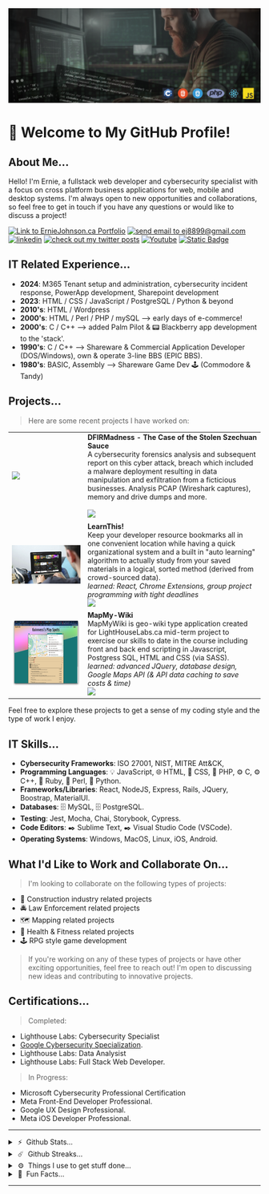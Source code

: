 <img src="gitbanner.png" alt="send email to ej8899@gmail.com" />

# 👋 Welcome to My GitHub Profile!

## About Me...

Hello!  I'm Ernie, a fullstack web developer and cybersecurity specialist with a focus on cross platform business applications for web, mobile and desktop systems.  I'm always open to new opportunities and collaborations, so feel free to get in touch if you have any questions or would like to discuss a project!

<a href="https://erniejohnson.ca"><img alt="Link to ErnieJohnson.ca Portfolio" src="https://img.shields.io/badge/PORTFOLIO-8A2BE2?style=for-the-badge&logo=google%20home&logoColor=white"></a>&nbsp;<a href="mailto:ej8899@gmail.com" target="_blank"><img src="https://img.shields.io/badge/Gmail-D14836?style=for-the-badge&logo=gmail&logoColor=white" alt="send email to ej8899@gmail.com" /></a>&nbsp;<a href="https://www.linkedin.com/in/ernie-johnson/" target="_blank"><img src="https://img.shields.io/badge/LinkedIn-0077B5?style=for-the-badge&logo=linkedin&logoColor=white" alt="linkedin" /></a>&nbsp;<a href="https://twitter.com/ejdevscom" target="_blank"><img src="https://img.shields.io/badge/Twitter-1DA1F2?style=for-the-badge&logo=twitter&logoColor=white" alt="check out my twitter posts"/></a>&nbsp;<a href="https://www.youtube.com/@erniejohnsonca?sub_confirmation=1"><img alt="Youtube" title="Youtube" src="https://img.shields.io/badge/-Subscribe-red?style=for-the-badge&logo=youtube&logoColor=white"/></a>&nbsp;<a href="https://docs.google.com/document/d/1XCs8Z_gpaNc00l_rLoan0M1W8Td2Sg_DGThWnMTqOpc/edit?usp=sharing"><img alt="Static Badge" src="https://img.shields.io/badge/RESUME-8A2BE2?style=for-the-badge"></a>
## IT Related Experience...

- **2024**: M365 Tenant setup and administration, cybersecurity incident response, PowerApp development, Sharepoint development 
- **2023**: HTML / CSS / JavaScript / PostgreSQL / Python & beyond
- **2010's**: HTML / Wordpress
- **2000's**: HTML / Perl / PHP / mySQL --> early days of e-commerce!
- **2000's**: C / C++ --> added Palm Pilot & 📟 Blackberry app development to the 'stack'.
- **1990's**: C / C++ --> Shareware & Commercial Application Developer (DOS/Windows), own & operate 3-line BBS (EPIC BBS).
- **1980's**: BASIC, Assembly --> Shareware Game Dev 🕹️ (Commodore & Tandy)


## Projects...
> Here are some recent projects I have worked on:
<table border=0>
<tr><td width=30%><img src="https://github.com/ej8899/cyber101/github_assets/szechuan_sauce.png" width=300/></td><Td><b>DFIRMadness - The Case of the Stolen Szechuan Sauce</b>
	<br>A cybersecurity forensics analysis and subsequent report on this cyber attack, breach which included a malware deployment resulting in data manipulation and exfiltration from a ficticious businesses.  Analysis PCAP (Wireshark captures), memory and drive dumps and more.<br>
	<br>
<a href="https://github.com/ej8899/cyber101"><img src="https://img.shields.io/badge/This%20and%20more...-8A2BE2?style=for-the-badge&logo=github&logoColor=white" /></a>
</Td></tr>
<tr><td width=30%><img src="https://github.com/ej8899/lhlfinals/raw/main/screenshots/title.jpg" width=300/></td><Td><b>LearnThis!</b>
	<br>Keep your developer resource bookmarks all in one convenient location while having a quick organizational system and a built in "auto learning" algorithm to actually study from your saved materials in a logical, sorted method (derived from crowd-sourced data).<br>
<i>learned: React, Chrome Extensions, group project programming with tight deadlines</i>
	<br>
<a href="https://github.com/ej8899/lhlfinals"><img src="https://img.shields.io/badge/GitHub-8A2BE2?style=for-the-badge&logo=github&logoColor=white" /></a>
</Td></tr>
<tr><td><img src="https://github.com/ej8899/lhl-midterm/raw/master/screenshots/screenshot-select.png" width=300/></td><Td><B>MapMy-Wiki</B>
<br>MapMyWiki is geo-wiki type application created for LightHouseLabs.ca mid-term project to exercise our skills to date in the course including front and back end scripting in Javascript, Postgress SQL, HTML and CSS (via SASS).<br>
<i>learned: advanced JQuery, database design, Google Maps API (& API data caching to save costs & time)</i>
<br>
<a href="https://github.com/ej8899/lhl-midterm"><img src="https://img.shields.io/badge/GitHub-8A2BE2?style=for-the-badge&logo=github&logoColor=white" /></a>
</Td></tr>
</table>
Feel free to explore these projects to get a sense of my coding style and the type of work I enjoy.


## IT Skills...

- **Cybersecurity Frameworks**: ISO 27001, NIST, MITRE Att&CK, 
- **Programming Languages**: 💡 JavaScript, 🌐 HTML, 🎨 CSS, 💾 PHP, ⚙️ C, ⚙️ C++, 💎 Ruby, 🐪 Perl, 🐍 Python.
- **Frameworks/Libraries**: React, NodeJS, Express, Rails, JQuery, Boostrap, MaterialUI.
- **Databases**: 🗄️ MySQL, 🗄️ PostgreSQL.
- **Testing**: Jest, Mocha, Chai, Storybook, Cypress.
- **Code Editors**: ✒️ Sublime Text, ✒️ Visual Studio Code (VSCode).
- **Operating Systems**: Windows, MacOS, Linux, iOS, Android.

## What I'd Like to Work and Collaborate On...

> I'm looking to collaborate on the following types of projects:

- 🚧 Construction industry related projects
- 🚔 Law Enforcement related projects
- 🗺️ Mapping related projects
- 💪 Health & Fitness related projects
- 🕹️ RPG style game development

> If you're working on any of these types of projects or have other exciting opportunities, feel free to reach out! I'm open to discussing new ideas and contributing to innovative projects.



<!--
## Contributions

I'm a strong believer in the open-source community and actively contribute to various projects. You can find my contributions on GitHub, and I welcome pull requests and collaboration on exciting projects.

## Blog

I occasionally share my thoughts, ideas, and coding tips on my personal blog. Check it out [here](link-to-your-blog) for some interesting articles!
--->
## Certifications...
> Completed:
- Lighthouse Labs: Cybersecurity Specialist
- [Google Cybersecurity Specialization](https://www.coursera.org/account/accomplishments/specialization/certificate/VDRRFKJ4ZAR8).
- Lighthouse Labs: Data Analysist
- Lighthouse Labs: Full Stack Web Developer.
> In Progress:
- Microsoft Cybersecurity Professional Certification
- Meta Front-End Developer Professional.
- Google UX Design Professional.
- Meta iOS Developer Professional.
<!---
<br />

<div align="center">



--->


            
 <!---        
<div>        
    <h3>My Workspace:</h3>
       <img alt="PopOS" src="https://img.shields.io/badge/Pop!_OS-48B9C7?style=for-the-badge&logo=Pop!_OS&logoColor=white" /> 
       <img alt="Ubuntu" src="https://img.shields.io/badge/Ubuntu-E95420?style=for-the-badge&logo=ubuntu&logoColor=white" /> 
       <img alt="Windows" src="https://img.shields.io/badge/Windows-0078D6?style=for-the-badge&logo=windows&logoColor=white" /> 
       <img alt="macOS" src="https://img.shields.io/badge/mac%20os-000000?style=for-the-badge&logo=apple&logoColor=white" />
       <img alt="VSCode" src="https://img.shields.io/badge/VSCode-0078D4?style=for-the-badge&logo=visual%20studio%20code&logoColor=white" />
  </div>
 ---> 
<!---
### Full Tech Stack:  ###
![#](https://img.shields.io/badge/C-00599C?style=for-the-badge&logo=c&logoColor=white) ![](https://img.shields.io/badge/C%2B%2B-00599C?style=for-the-badge&logo=c%2B%2B&logoColor=white) ![](https://img.shields.io/badge/HTML5-E34F26?style=for-the-badge&logo=html5&logoColor=white) ![](https://img.shields.io/badge/JavaScript-323330?style=for-the-badge&logo=javascript&logoColor=F7DF1E) ![](https://img.shields.io/badge/PHP-777BB4?style=for-the-badge&logo=php&logoColor=white) ![](https://img.shields.io/badge/Perl-39457E?style=for-the-badge&logo=perl&logoColor=white) ![](https://img.shields.io/badge/CSS3-1572B6?style=for-the-badge&logo=css3&logoColor=white) ![](https://img.shields.io/badge/Markdown-000000?style=for-the-badge&logo=markdown&logoColor=white)

### Tech Libraries:  ###
![](https://img.shields.io/badge/Bootstrap-563D7C?style=for-the-badge&logo=bootstrap&logoColor=white) ![](https://img.shields.io/badge/chai-A30701?style=for-the-badge&logo=chai&logoColor=white) ![](https://img.shields.io/badge/Express.js-000000?style=for-the-badge&logo=express&logoColor=white) ![](https://img.shields.io/badge/Font_Awesome-339AF0?style=for-the-badge&logo=fontawesome&logoColor=white) ![](https://img.shields.io/badge/Mocha-8D6748?style=for-the-badge&logo=Mocha&logoColor=white) ![](https://img.shields.io/badge/Node.js-339933?style=for-the-badge&logo=nodedotjs&logoColor=white)  ![](https://img.shields.io/badge/npm-CB3837?style=for-the-badge&logo=npm&logoColor=white) ![](https://img.shields.io/badge/MySQL-005C84?style=for-the-badge&logo=mysql&logoColor=white)
--->

<!--- https://github.com/alexandresanlim/Badges4-README.md-Profile#-languages- --->

<!--
### Social (coming soon): ### 
![](https://img.shields.io/badge/Gmail-D14836?style=for-the-badge&logo=gmail&logoColor=white) ![](https://img.shields.io/badge/Codewars-B1361E?style=for-the-badge&logo=Codewars&logoColor=white) ![](https://img.shields.io/badge/GitHub-100000?style=for-the-badge&logo=github&logoColor=white) ![](https://img.shields.io/badge/Facebook-1877F2?style=for-the-badge&logo=facebook&logoColor=white) ![](https://img.shields.io/badge/Instagram-E4405F?style=for-the-badge&logo=instagram&logoColor=white) ![](https://img.shields.io/badge/LinkedIn-0077B5?style=for-the-badge&logo=linkedin&logoColor=white) ![](https://img.shields.io/badge/Twitter-1DA1F2?style=for-the-badge&logo=twitter&logoColor=white)

---
-->


---

<!---
![](https://github-readme-stats.vercel.app/api?username=ej8899&theme=synthwave&hide_border=false&include_all_commits=false&count_private=true)<br/>

![](https://github-readme-stats.vercel.app/api/top-langs/?username=ej8899&theme=synthwave&hide_border=false&include_all_commits=false&count_private=true&layout=compact)
--->
</div>

<details>	
  <summary>&nbsp;⚡&nbsp;&nbsp;Github Stats...</summary>
  <br/>
  <p align=center>
  <img height="180em" src="https://github-readme-stats.vercel.app/api?username=ej8899&theme=radical&hide_border=false&include_all_commits=true&count_private=true&layout=compact" />
  <img height="180em" src="https://github-readme-stats.vercel.app/api/top-langs/?username=ej8899&theme=radical&hide_border=false&include_all_commits=false&count_private=true&layout=compact"/>
  </p>
	<hr>
</details>
<details>	
  <summary>&nbsp;☄️&nbsp;&nbsp;Github Streaks...</summary>
  <p align=center>
  <img height="180em" src="https://github-readme-streak-stats.herokuapp.com/?user=ej8899&theme=synthwave&hide_border=false" />
  </p>
	<hr>
</details>
<details>	
  <summary>&nbsp;⚙️&nbsp;&nbsp;Things I use to get stuff done...</summary>
	<br/>
  	<ul>
  	    <li><b>OS:</b> Ubuntu, Windows 11, MacOS</li>
	      <li><b>Laptop: </b> 16" Macbook Pro, Lenovo Thinkpad X1 Carbon, Lenovo Yoga 7i -- <a href="https://amzn.to/44xavQu">shop Canada</a> | <a href="https://amzn.to/3rC6UlL">shop USA</a></li>
		<li><b>Servers: </b> Synology NAS (~112TB), Custom Servers (x2) ~200TBea, one with near-bare-metal Linux VM desktop</li>
  	    <li><b>Browser: </b> Chrome, Firefox, Opera, Safari</li>
	      <li><b>Terminal: </b> Tabby with ZSH: Oh My Zsh</li>
	      <li><b>Code Editors:</b> VSCode, Sublime.</li>
	      <li><b>To Stay Updated:</b> Stackoverflow, Dev.to, Medium, Linkedin and Twitter.</li>
	</ul>
	<hr>
</details>
<details>	
  <summary>&nbsp;🐺&nbsp;&nbsp;Fun Facts...</summary>
  <br/>
	Although I enjoy exploring new technologies and finding creative ways to solve problems through application development, I also love 
	<ul><li>hiking ⛰,</li> 
	<li>photography📸,</li> 
	<li>scuba diving🤿,</li>
	<li>fitness💪,</li>
	<li>and being a "dog🐺 dad"!</li>
	</ul>
<hr>
</details>
<hr>
</div>
<!--- ![Visitor Count](https://profile-counter.glitch.me/ej8899/count.svg) --->
<div align="right"><img src="https://komarev.com/ghpvc/?username=my-github-username-ej8899&style=flat-square&color=blue" alt=""/></div>

<!--- 
other profile layouts of interest:
https://github.com/DenverCoder1/DenverCoder1/blob/main/README.md
https://github.com/DenverCoder1/readme-typing-svg
--->

<!---
badges for reference:
https://nitratine.net/blog/post/github-badges/
https://shields.io/

------
![](https://github-readme-streak-stats.herokuapp.com/?user=ej8899&theme=synthwave&hide_border=false)<br/>

ej8899/ej8899 is a ✨ special ✨ repository because its `README.md` (this file) appears on your GitHub profile.
You can click the Preview link to take a look at your changes.
--->
